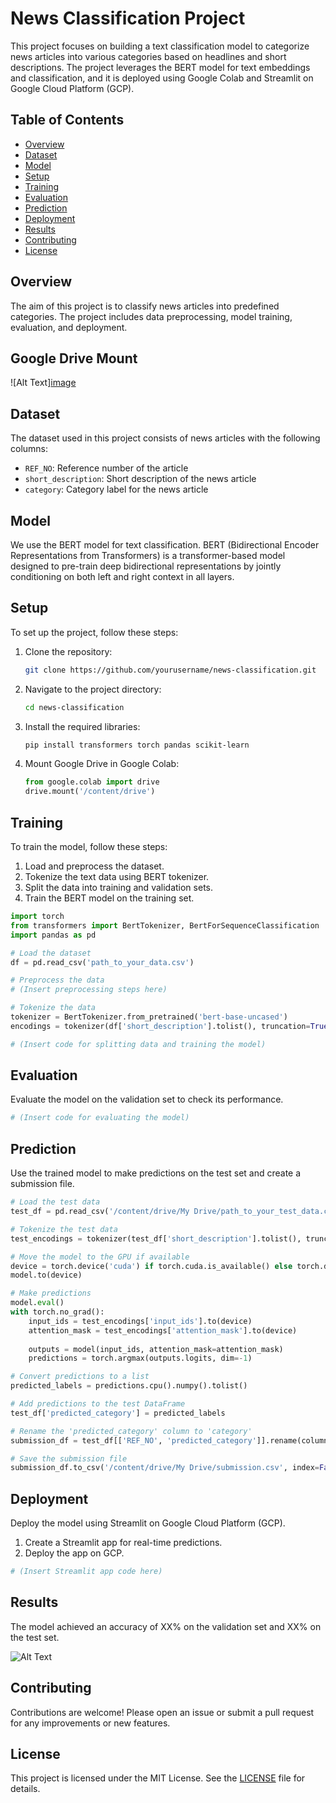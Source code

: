 
# News Classification Project

This project focuses on building a text classification model to categorize news articles into various categories based on headlines and short descriptions. The project leverages the BERT model for text embeddings and classification, and it is deployed using Google Colab and Streamlit on Google Cloud Platform (GCP).

## Table of Contents
- [Overview](#overview)
- [Dataset](#dataset)
- [Model](#model)
- [Setup](#setup)
- [Training](#training)
- [Evaluation](#evaluation)
- [Prediction](#prediction)
- [Deployment](#deployment)
- [Results](#results)
- [Contributing](#contributing)
- [License](#license)

## Overview
The aim of this project is to classify news articles into predefined categories. The project includes data preprocessing, model training, evaluation, and deployment.

## Google Drive Mount

![Alt Text][image](https://github.com/user-attachments/assets/de36af7a-8155-43ba-8cbb-7280cd40a1d8)


## Dataset
The dataset used in this project consists of news articles with the following columns:
- `REF_NO`: Reference number of the article
- `short_description`: Short description of the news article
- `category`: Category label for the news article

## Model
We use the BERT model for text classification. BERT (Bidirectional Encoder Representations from Transformers) is a transformer-based model designed to pre-train deep bidirectional representations by jointly conditioning on both left and right context in all layers.

## Setup
To set up the project, follow these steps:

1. Clone the repository:
    ```sh
    git clone https://github.com/yourusername/news-classification.git
    ```

2. Navigate to the project directory:
    ```sh
    cd news-classification
    ```

3. Install the required libraries:
    ```sh
    pip install transformers torch pandas scikit-learn
    ```

4. Mount Google Drive in Google Colab:
    ```python
    from google.colab import drive
    drive.mount('/content/drive')
    ```

## Training
To train the model, follow these steps:

1. Load and preprocess the dataset.
2. Tokenize the text data using BERT tokenizer.
3. Split the data into training and validation sets.
4. Train the BERT model on the training set.

```python
import torch
from transformers import BertTokenizer, BertForSequenceClassification
import pandas as pd

# Load the dataset
df = pd.read_csv('path_to_your_data.csv')

# Preprocess the data
# (Insert preprocessing steps here)

# Tokenize the data
tokenizer = BertTokenizer.from_pretrained('bert-base-uncased')
encodings = tokenizer(df['short_description'].tolist(), truncation=True, padding=True, max_length=512, return_tensors='pt')

# (Insert code for splitting data and training the model)
```

## Evaluation
Evaluate the model on the validation set to check its performance.

```python
# (Insert code for evaluating the model)
```

## Prediction
Use the trained model to make predictions on the test set and create a submission file.

```python
# Load the test data
test_df = pd.read_csv('/content/drive/My Drive/path_to_your_test_data.csv')

# Tokenize the test data
test_encodings = tokenizer(test_df['short_description'].tolist(), truncation=True, padding=True, max_length=512, return_tensors='pt')

# Move the model to the GPU if available
device = torch.device('cuda') if torch.cuda.is_available() else torch.device('cpu')
model.to(device)

# Make predictions
model.eval()
with torch.no_grad():
    input_ids = test_encodings['input_ids'].to(device)
    attention_mask = test_encodings['attention_mask'].to(device)
    
    outputs = model(input_ids, attention_mask=attention_mask)
    predictions = torch.argmax(outputs.logits, dim=-1)

# Convert predictions to a list
predicted_labels = predictions.cpu().numpy().tolist()

# Add predictions to the test DataFrame
test_df['predicted_category'] = predicted_labels

# Rename the 'predicted_category' column to 'category'
submission_df = test_df[['REF_NO', 'predicted_category']].rename(columns={'predicted_category': 'category'})

# Save the submission file
submission_df.to_csv('/content/drive/My Drive/submission.csv', index=False, header=False)
```

## Deployment
Deploy the model using Streamlit on Google Cloud Platform (GCP).

1. Create a Streamlit app for real-time predictions.
2. Deploy the app on GCP.

```python
# (Insert Streamlit app code here)
```

## Results
The model achieved an accuracy of XX% on the validation set and XX% on the test set.

![Alt Text](https://github.com/user-attachments/assets/1a6bc06b-ab7b-47f2-9507-7cfa1e889a0f)


## Contributing
Contributions are welcome! Please open an issue or submit a pull request for any improvements or new features.

## License
This project is licensed under the MIT License. See the [LICENSE](LICENSE) file for details.
```





